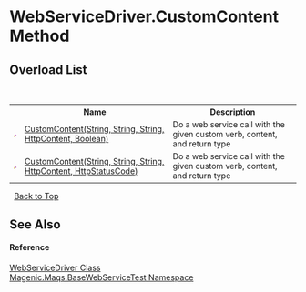 # WebServiceDriver.CustomContent Method 
 


## Overload List
&nbsp;<table><tr><th></th><th>Name</th><th>Description</th></tr><tr><td>![Protected method](media/protmethod.gif "Protected method")</td><td><a href="MAQS_5/WebServices_AUTOGENERATED/WebServiceDriver-CustomContent_Method_(String,_String,_String,_HttpContent,_Boolean)">CustomContent(String, String, String, HttpContent, Boolean)</a></td><td>
Do a web service call with the given custom verb, content, and return type</td></tr><tr><td>![Protected method](media/protmethod.gif "Protected method")</td><td><a href="MAQS_5/WebServices_AUTOGENERATED/WebServiceDriver-CustomContent_Method_(String,_String,_String,_HttpContent,_HttpStatusCode)">CustomContent(String, String, String, HttpContent, HttpStatusCode)</a></td><td>
Do a web service call with the given custom verb, content, and return type</td></tr></table>&nbsp;
<a href="#webservicedriver.customcontent-method">Back to Top</a>

## See Also


#### Reference
<a href="MAQS_5/WebServices_AUTOGENERATED/WebServiceDriver_Class">WebServiceDriver Class</a><br /><a href="MAQS_5/WebServices_AUTOGENERATED/Magenic-Maqs-BaseWebServiceTest_Namespace">Magenic.Maqs.BaseWebServiceTest Namespace</a><br />